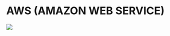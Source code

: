 # AWS (AMAZON WEB SERVICE)

![](https://github.com/Eainde/aws/blob/main/src/main/resources/EC2_dedicated_instances.png)
